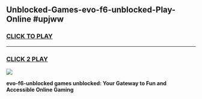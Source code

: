 
## Unblocked-Games-evo-f6-unblocked-Play-Online #upjww
<h3>
<a href="https://news.freeplayer.one?title=evo-f6-unblocked&ref=3">CLICK TO PLAY</a></h3>
<hr>

<h3>
<a href="https://news.freeplayer.one?title=evo-f6-unblocked&ref=3">CLICK 2 PLAY</a>
  
</h3>

<a href="https://news.freeplayer.one?title=evo-f6-unblocked&ref=3"><img src="https://clearcache.store/games.png"></a>


**evo-f6-unblocked games unblocked: Your Gateway to Fun and Accessible Online Gaming**
